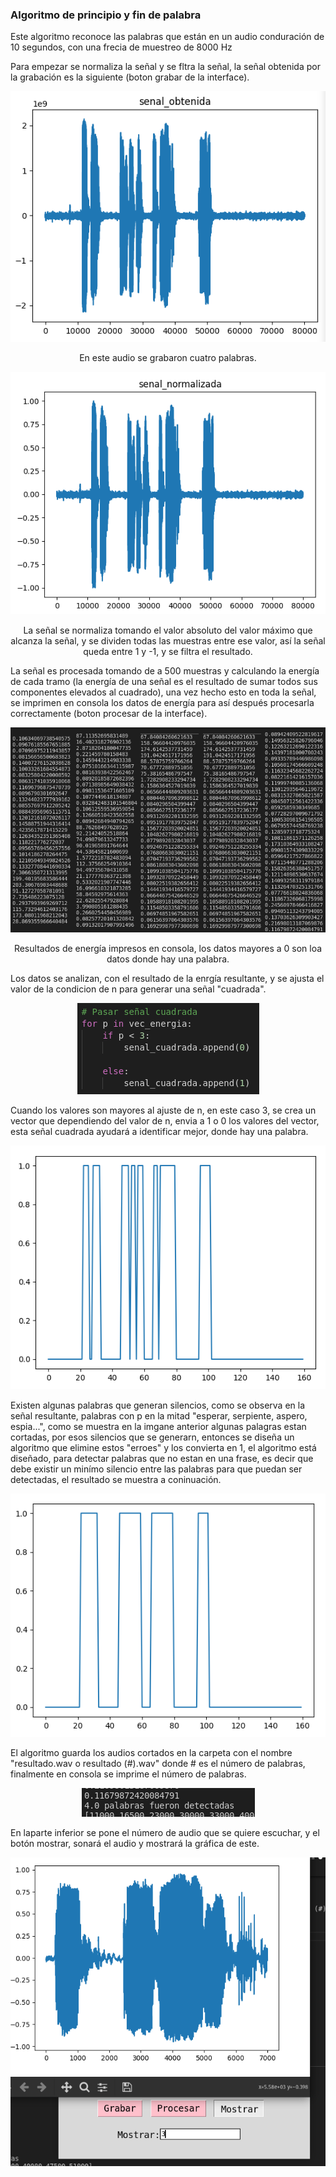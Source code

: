 ### Algoritmo de principio y fin de palabra

Este algoritmo reconoce las palabras que están en un audio conduración de 10 segundos, con una frecia de muestreo de 8000 Hz

Para empezar se normaliza la señal y se fltra la señal, la señal obtenida por la grabación es la siguiente (boton grabar de la interface).

<p align="center"> <img src=./imagenes/senal_obtenida.png> </p>
<p style="text-align: center;">En este audio se grabaron cuatro palabras.</p>


<p align="center"> <img src=./imagenes/senal_normalizada.png> </p>
<p style="text-align: center;">La señal se normaliza tomando el valor absoluto del valor máximo que alcanza la señal, y se dividen todas las muestras entre ese valor, así la señal queda entre 1 y -1, y se filtra el resultado.</p>

La señal es procesada tomando de a 500 muestras y calculando la energía de cada tramo (la energía de una señal es el resultado de sumar todos sus componentes elevados al cuadrado), una vez hecho esto en toda la señal, se imprimen en consola los datos de energía para así después procesarla correctamente (boton procesar de la interface).

<p align="center"> <img src=./imagenes/resultados.png> </p>

<p style="text-align: center;">Resultados de energía impresos en consola, los datos mayores a 0 son loa datos donde hay una palabra.</p>


Los datos se analizan, con el resultado de la enrgía resultante, y se ajusta el valor de la condicion de n para generar una señal "cuadrada".

<p align="center"> <img src=./imagenes/valor_n.png> </p>

Cuando los valores son mayores al ajuste de n, en este caso 3, se crea un vector que dependiendo del valor de n, envia a 1 o 0 los valores del vector, esta señal cuadrada ayudará a identificar mejor, donde hay una palabra.

<p align="center"> <img src=./imagenes/pre_procesamiento.png> </p>

Existen algunas palabras que generan silencios, como se observa en la señal resultante, palabras con p en la mitad "esperar, serpiente, aspero, espia...", como se muestra en la imgane anterior algunas palagras estan cortadas, por esos silencios que se generarn, entonces se diseña un algoritmo que elimine estos "erroes" y los convierta en 1, el algoritmo está diseñado, para detectar palabras que no estan en una frase, es decir que debe existir un minímo silencio entre las palabras para que puedan ser detectadas, el resultado se muestra a coninuación.

<p align="center"> <img src=./imagenes/procesamiento.png> </p>

El algoritmo guarda los audios cortados en la carpeta con el nombre "resultado.wav o resultado (#).wav" donde # es el número de palabras, finalmente en consola se imprime el número de palabras.

<p align="center"> <img src=./imagenes/palabras.png> </p>

En laparte inferior se pone el número de audio que se quiere escuchar, y el botón mostrar, sonará el audio y mostrará la gráfica de este.

<p align="center"> <img src=./imagenes/palabra.png> </p>


